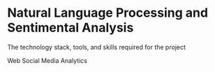 # Natural Language Processing and Sentimental Analysis

The technology stack, tools, and skills required for the project

Web Social Media Analytics


